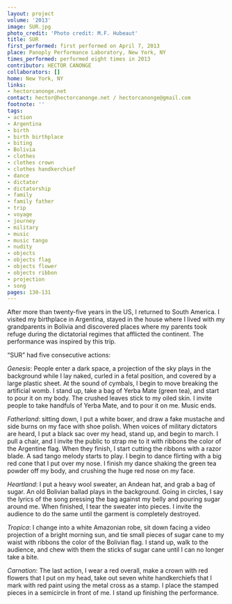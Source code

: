 ```yaml
---
layout: project
volume: '2013'
image: SUR.jpg
photo_credit: 'Photo credit: M.F. Hubeaut'
title: SUR
first_performed: first performed on April 7, 2013
place: Panoply Performance Laboratory, New York, NY
times_performed: performed eight times in 2013
contributor: HECTOR CANONGE
collaborators: []
home: New York, NY
links:
- hectorcanonge.net
contact: hector@hectorcanonge.net / hectorcanonge@gmail.com
footnote: ''
tags:
- action
- Argentina
- birth
- birth birthplace
- biting
- Bolivia
- clothes
- clothes crown
- clothes handkerchief
- dance
- dictator
- dictatorship
- family
- family father
- trip
- voyage
- journey
- military
- music
- music tango
- nudity
- objects
- objects flag
- objects flower
- objects ribbon
- projection
- song
pages: 130-131
---
```


After more than twenty-five years in the US, I returned to South America. I visited my birthplace in Argentina, stayed in the house where I lived with my grandparents in Bolivia and discovered places where my parents took refuge during the dictatorial regimes that afflicted the continent. The performance was inspired by this trip.

“SUR” had five consecutive actions:

_Genesis_: People enter a dark space, a projection of the sky plays in the background while I lay naked, curled in a fetal position, and covered by a large plastic sheet. At the sound of cymbals, I begin to move breaking the artificial womb. I stand up, take a bag of Yerba Mate (green tea), and start to pour it on my body. The crushed leaves stick to my oiled skin. I invite people to take handfuls of Yerba Mate, and to pour it on me. Music ends.

_Fatherland_: sitting down, I put a white boxer, and draw a fake mustache and side burns on my face with shoe polish. When voices of military dictators are heard, I put a black sac over my head, stand up, and begin to march. I pull a chair, and I invite the public to strap me to it with ribbons the color of the Argentine flag. When they finish, I start cutting the ribbons with a razor blade. A sad tango melody starts to play. I begin to dance flirting with a big red cone that I put over my nose. I finish my dance shaking the green tea powder off my body, and crushing the huge red nose on my face.

_Heartland_: I put a heavy wool sweater, an Andean hat, and grab a bag of sugar. An old Bolivian ballad plays in the background. Going in circles, I say the lyrics of the song pressing the bag against my belly and pouring sugar around me. When finished, I tear the sweater into pieces. I invite the audience to do the same until the garment is completely destroyed.

_Tropica_: I change into a white Amazonian robe, sit down facing a video projection of a bright morning sun, and tie small pieces of sugar cane to my waist with ribbons the color of the Bolivian flag. I stand up, walk to the audience, and chew with them the sticks of sugar cane until I can no longer take a bite.

_Carnation_: The last action, I wear a red overall, make a crown with red flowers that I put on my head, take out seven white handkerchiefs that I mark with red paint using the metal cross as a stamp. I place the stamped pieces in a semicircle in front of me. I stand up finishing the performance.
